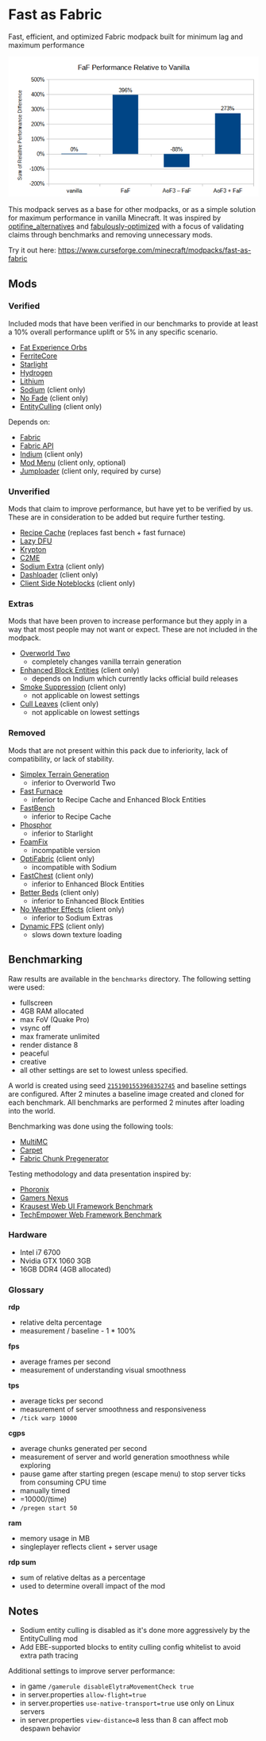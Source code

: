 # Fast as Fabric

Fast, efficient, and optimized Fabric modpack built for minimum lag and maximum performance

![](benchmarks/1.16.5-a-rdp.png)

This modpack serves as a base for other modpacks, or as a simple solution for maximum performance in vanilla Minecraft. It was inspired by [optifine_alternatives](https://gist.github.com/LambdAurora/1f6a4a99af374ce500f250c6b42e8754) and [fabulously-optimized](
https://www.curseforge.com/minecraft/modpacks/fabulously-optimized) with a focus of validating claims through benchmarks and removing unnecessary mods. 

Try it out here: https://www.curseforge.com/minecraft/modpacks/fast-as-fabric

## Mods

### Verified

Included mods that have been verified in our benchmarks to provide at least a 10% overall performance uplift or 5% in any specific scenario.

- [Fat Experience Orbs](https://www.curseforge.com/minecraft/mc-mods/fat-experience-orbs)
- [FerriteCore](https://www.curseforge.com/minecraft/mc-mods/ferritecore)
- [Starlight](https://github.com/Spottedleaf/Starlight)
- [Hydrogen](https://modrinth.com/mod/hydrogen)
- [Lithium](https://www.curseforge.com/minecraft/mc-mods/lithium)
- [Sodium](https://www.curseforge.com/minecraft/mc-mods/sodium) (client only)
- [No Fade](https://www.curseforge.com/minecraft/mc-mods/no-fade) (client only)
- [EntityCulling](https://www.curseforge.com/minecraft/mc-mods/entityculling) (client only)

Depends on:

- [Fabric](https://fabricmc.net/)
- [Fabric API](https://www.curseforge.com/minecraft/mc-mods/fabric-api)
- [Indium](https://github.com/comp500/Indium) (client only)
- [Mod Menu](https://www.curseforge.com/minecraft/mc-mods/modmenu) (client only, optional)
- [Jumploader](https://www.curseforge.com/minecraft/mc-mods/jumploader) (client only, required by curse)

### Unverified

Mods that claim to improve performance, but have yet to be verified by us. These are in consideration to be added but require further testing.

- [Recipe Cache](https://www.curseforge.com/minecraft/mc-mods/recipe-cache) (replaces fast bench + fast furnace)
- [Lazy DFU](https://www.curseforge.com/minecraft/mc-mods/lazydfu)
- [Krypton](https://www.curseforge.com/minecraft/mc-mods/krypton)
- [C2ME](https://github.com/ishlandbukkit/C2ME-fabric)
- [Sodium Extra](https://www.curseforge.com/minecraft/mc-mods/sodium-extra) (client only)
- [Dashloader](https://www.curseforge.com/minecraft/mc-mods/dashloader) (client only)
- [Client Side Noteblocks](https://www.curseforge.com/minecraft/mc-mods/client-side-noteblocks) (client only)

### Extras

Mods that have been proven to increase performance but they apply in a way that most people may not want or expect. These are not included in the modpack.

- [Overworld Two](https://www.curseforge.com/minecraft/mc-mods/overworld-two)
    - completely changes vanilla terrain generation
- [Enhanced Block Entities](https://modrinth.com/mod/ebe) (client only)
    - depends on Indium which currently lacks official build releases
- [Smoke Suppression](https://www.curseforge.com/minecraft/mc-mods/smoke-suppression) (client only)
    - not applicable on lowest settings
- [Cull Leaves](https://www.curseforge.com/minecraft/mc-mods/cull-leaves) (client only)
    - not applicable on lowest settings

### Removed

Mods that are not present within this pack due to inferiority, lack of compatibility, or lack of stability.

- [Simplex Terrain Generation](https://www.curseforge.com/minecraft/mc-mods/simplex-terrain-generation)
    - inferior to Overworld Two
- [Fast Furnace](https://www.curseforge.com/minecraft/mc-mods/fast-furnace-for-fabric)
    - inferior to Recipe Cache and Enhanced Block Entities
- [FastBench](https://www.curseforge.com/minecraft/mc-mods/fastbench-for-fabric)
    - inferior to Recipe Cache
- [Phosphor](https://www.curseforge.com/minecraft/mc-mods/phosphor)
    - inferior to Starlight
- [Foam​Fix](https://www.curseforge.com/minecraft/mc-mods/foamfix-optimization-mod)
    - incompatible version
- [OptiFabric](https://www.curseforge.com/minecraft/mc-mods/optifabric) (client only)
    - incompatible with Sodium
- [FastChest](https://www.curseforge.com/minecraft/mc-mods/fastchest) (client only)
    - inferior to Enhanced Block Entities
- [Better Beds](https://www.curseforge.com/minecraft/mc-mods/better-beds) (client only)
    - inferior to Enhanced Block Entities
- [No Weather Effects](https://www.curseforge.com/minecraft/mc-mods/no-weather-effects) (client only)
    - inferior to Sodium Extras
- [Dynamic FPS](https://www.curseforge.com/minecraft/mc-mods/dynamic-fps) (client only)
    - slows down texture loading

## Benchmarking

Raw results are available in the `benchmarks` directory. The following setting were used:

- fullscreen
- 4GB RAM allocated
- max FoV (Quake Pro)
- vsync off
- max framerate unlimited
- render distance 8
- peaceful
- creative
- all other settings are set to lowest unless specified.

A world is created using seed [`2151901553968352745`](https://www.reddit.com/r/Minecraft/hthrmk) and baseline settings are configured. After 2 minutes a baseline image created and cloned for each benchmark. All benchmarks are performed 2 minutes after loading into the world.

Benchmarking was done using the following tools:

- [MultiMC](https://multimc.org)
- [Carpet](https://www.curseforge.com/minecraft/mc-mods/carpet)
- [Fabric Chunk Pregenerator](https://www.curseforge.com/minecraft/mc-mods/chunk-pregenerator-fabric)

Testing methodology and data presentation inspired by:

- [Phoronix](https://www.phoronix.com)
- [Gamers Nexus](https://www.gamersnexus.net)
- [Krausest Web UI Framework Benchmark](https://krausest.github.io/js-framework-benchmark)
- [TechEmpower Web Framework Benchmark](https://www.techempower.com/benchmarks)

### Hardware

- Intel i7 6700
- Nvidia GTX 1060 3GB
- 16GB DDR4 (4GB allocated)

### Glossary

**rdp**

- relative delta percentage
- measurement / baseline - 1 * 100%

**fps**

- average frames per second
- measurement of understanding visual smoothness

**tps**

- average ticks per second
- measurement of server smoothness and responsiveness
- `/tick warp 10000`

**cgps**

- average chunks generated per second
- measurement of server and world generation smoothness while exploring
- pause game after starting pregen (escape menu) to stop server ticks from consuming CPU time
- manually timed
- =10000/(time)
- `/pregen start 50`

**ram**

- memory usage in MB
- singleplayer reflects client + server usage

**rdp sum**

- sum of relative deltas as a percentage
- used to determine overall impact of the mod

## Notes

- Sodium entity culling is disabled as it's done more aggressively by the EntityCulling mod
- Add EBE-supported blocks to entity culling config whitelist to avoid extra path tracing

Additional settings to improve server performance:

- in game `/gamerule disableElytraMovementCheck true`
- in server.properties `allow-flight=true`
- in server.properties `use-native-transport=true` use only on Linux servers
- in server.properties `view-distance=8` less than 8 can affect mob despawn behavior